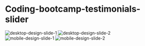 # Coding-bootcamp-testimonials-slider

![desktop-design-slide-1](https://user-images.githubusercontent.com/52498280/102007248-118e3d80-3d73-11eb-9132-6fb777e42354.jpg)
![desktop-design-slide-2](https://user-images.githubusercontent.com/52498280/102007263-40a4af00-3d73-11eb-83d4-00a125cb21e8.jpg)
![mobile-design-slide-1](https://user-images.githubusercontent.com/52498280/102007264-41d5dc00-3d73-11eb-91d1-62e750f5f75d.jpg)
![mobile-design-slide-2](https://user-images.githubusercontent.com/52498280/102007265-41d5dc00-3d73-11eb-8d65-65ebee94122e.jpg)
